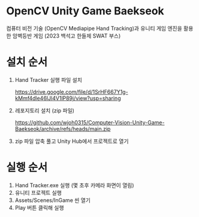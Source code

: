 # OpenCV Unity Game Baekseok
 컴퓨터 비전 기술 (OpenCV Mediapipe Hand Tracking)과 유니티 게임 엔진을 활용한 암벽등반 게임 (2023 백석고 한들제 SWAT 부스)

# 설치 순서
1. Hand Tracker 실행 파일 설치
   
   https://drive.google.com/file/d/1SrHF667Y1g-kMmf4dle46IJl4V1lP89j/view?usp=sharing
3. 레포지토리 설치 (zip 파일)
   
   https://github.com/wjoh0315/Computer-Vision-Unity-Game-Baekseok/archive/refs/heads/main.zip
5. zip 파일 압축 풀고 Unity Hub에서 프로젝트로 열기

# 실행 순서
1. Hand Tracker.exe 실행 (몇 초후 카메라 화면이 열림)
2. 유니티 프로젝트 실행
3. Assets/Scenes/InGame 씬 열기
4. Play 버튼 클릭해 실행
